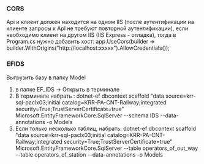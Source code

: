 ### CORS
Api и клиент должен находится на одном IIS (после аутентификации на клиенте запросы к ApI не требуют повторной аутентификации), если необходимо клиент на другом IIS (IIS Express - отладка), тогда в Program.cs нужно добавить хост:
app.UseCors(builder => builder.WithOrigins("http://localhost:xxxxx").AllowCredentials());
### EFIDS
Выгрузить базу в папку Model
1. в папке EF_IDS -> Открыть в терминале
2. В терминале набрать :
dotnet-ef dbcontext scaffold "data source=krr-sql-paclx03;initial catalog=KRR-PA-CNT-Railway;integrated security=True;TrustServerCertificate=true" Microsoft.EntityFrameworkCore.SqlServer --schema IDS --data-annotations -o Models
3. Если только несколько таблиц, набрать: 
dotnet-ef dbcontext scaffold "data source=krr-sql-paclx03;initial catalog=KRR-PA-CNT-Railway;integrated security=True;TrustServerCertificate=true" Microsoft.EntityFrameworkCore.SqlServer --table operators_of_out_way --table operators_of_station --data-annotations -o Models


